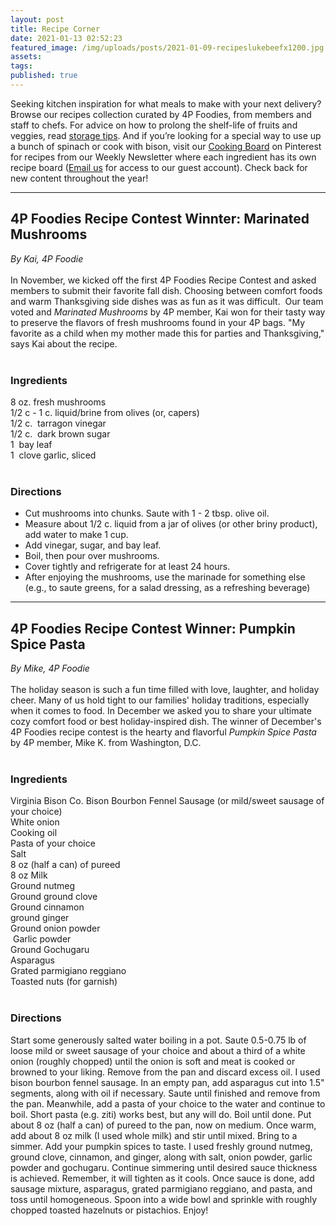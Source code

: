```yaml
---
layout: post
title: Recipe Corner
date: 2021-01-13 02:52:23
featured_image: /img/uploads/posts/2021-01-09-recipeslukebeefx1200.jpg
assets:
tags:
published: true
---
```


<div class="editable"><p>Seeking kitchen inspiration for what meals to make with your next delivery? Browse our recipes collection curated by 4P Foodies, from members and staff to chefs. For advice on how to prolong the shelf-life of fruits and veggies, read <a href="https://4pfoods.com/referral-programs/">storage tips</a>. And if you&rsquo;re looking for a special way to use up a bunch of spinach or cook with bison, visit our <a href="https://www.pinterest.com/4pfoods/">Cooking Board</a> on Pinterest for recipes from our Weekly Newsletter where each ingredient has its own recipe board (<a href="mailto:community@4pfoods.com">Email us</a> for access to our guest account). Check back for new content throughout the year!</p><hr /><h2><strong>4P Foodies Recipe Contest Winnter: Marinated Mushrooms</strong></h2><div><em>By Kai, 4P Foodie</em></div><div>&nbsp;</div><div>In November, we kicked off the first 4P Foodies Recipe Contest and asked members to submit their favorite fall dish. Choosing between comfort foods and warm Thanksgiving side dishes was as fun as it was difficult. &nbsp;Our team voted and&nbsp;<em>Marinated Mushrooms </em>by 4P member, Kai won for their tasty way to preserve the flavors of fresh mushrooms found in your 4P bags. "My favorite as a child when my mother made this for parties and Thanksgiving," says Kai about the recipe.</div><div>&nbsp; &nbsp; &nbsp; &nbsp; &nbsp; &nbsp; &nbsp; &nbsp; &nbsp; &nbsp; &nbsp; &nbsp; &nbsp;&nbsp;</div><h3><strong>Ingredients</strong></h3><div>8 oz. fresh mushrooms</div><div>1/2 c - 1 c. liquid/brine from olives (or, capers)&nbsp;</div><div>1/2 c.&nbsp; tarragon vinegar</div><div>1/2 c.&nbsp; dark brown sugar</div><div>1&nbsp; bay leaf</div><div>1&nbsp; clove garlic, sliced</div><div>&nbsp;</div><h3><strong>Directions</strong></h3><ul><li><div>Cut mushrooms into chunks. Saute with 1 - 2 tbsp. olive oil.&nbsp;</div></li><li><div>Measure about 1/2 c. liquid from a jar of olives (or other briny product), add water to make 1 cup.</div></li><li><div>Add vinegar, sugar, and bay leaf.&nbsp;</div></li><li><div>Boil, then pour over mushrooms.</div></li><li><div>Cover tightly and refrigerate for at least 24 hours.</div></li><li><div>After enjoying the mushrooms, use the marinade for something else (e.g., to saute greens, for a salad dressing, as a refreshing beverage)</div></li></ul><hr /><h2><strong>4P Foodies Recipe Contest Winner: Pumpkin Spice Pasta&nbsp;</strong></h2><div><em>By Mike, 4P Foodie</em></div><div>&nbsp;</div><div>The holiday season is such a fun time filled with love, laughter, and holiday cheer. Many of us hold tight to our families' holiday traditions, especially when it comes to food. In December we asked you to share your ultimate cozy comfort food or best holiday-inspired dish. The winner of December's 4P Foodies recipe contest is the hearty and flavorful <em>Pumpkin Spice Pasta</em> by 4P member, Mike K. from Washington, D.C.&nbsp;</div><div>&nbsp;</div><h3><strong>Ingredients</strong></h3><div>Virginia Bison Co. Bison Bourbon Fennel Sausage (or mild/sweet sausage of your choice)</div><div>White onion</div><div>Cooking oil</div><div>Pasta of your choice</div><div>Salt&nbsp;</div><div>8 oz (half a can) of pureed&nbsp;</div><div>8 oz Milk&nbsp;</div><div>Ground nutmeg</div><div>Ground ground clove</div><div>Ground cinnamon</div><div>ground ginger</div><div>Ground onion powder</div><div>&nbsp;Garlic powder&nbsp;</div><div>Ground Gochugaru</div><div>Asparagus</div><div>Grated parmigiano reggiano&nbsp;</div><div>Toasted nuts (for garnish)</div><div>&nbsp;</div><h3><strong>Directions</strong></h3><p>Start some generously salted water boiling in a pot. Saute 0.5-0.75 lb of loose mild or sweet sausage of your choice and about a third of a white onion (roughly chopped) until the onion is soft and meat is cooked or browned to your liking. Remove from the pan and discard excess oil. I used bison bourbon fennel sausage. In an empty pan, add asparagus cut into 1.5" segments, along with oil if necessary. Saute until finished and remove from the pan. Meanwhile, add a pasta of your choice to the water and continue to boil. Short pasta (e.g. ziti) works best, but any will do. Boil until done. Put about 8 oz (half a can) of pureed to the pan, now on medium. Once warm, add about 8 oz milk (I used whole milk) and stir until mixed. Bring to a simmer. Add your pumpkin spices to taste. I used freshly ground nutmeg, ground clove, cinnamon, and ginger, along with salt, onion powder, garlic powder and gochugaru. Continue simmering until desired sauce thickness is achieved. Remember, it will tighten as it cools. Once sauce is done, add sausage mixture, asparagus, grated parmigiano reggiano, and pasta, and toss until homogeneous. Spoon into a wide bowl and sprinkle with roughly chopped toasted hazelnuts or pistachios. Enjoy!</p></div>
